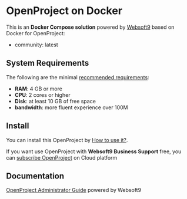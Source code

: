 # OpenProject on Docker  

This is an **Docker Compose solution** powered by [Websoft9](https://www.websoft9.com) based on Docker for OpenProject:


 - community:  latest


## System Requirements

The following are the minimal [recommended requirements](https://www.openproject.org):

* **RAM**: 4 GB or more
* **CPU**: 2 cores or higher
* **Disk**: at least 10 GB of free space
* **bandwidth**: more fluent experience over 100M  

## Install

You can install this OpenProject by [How to use it?](https://github.com/Websoft9/docker-library#how-to-use-it).   

If you want use OpenProject with **Websoft9 Business Support** free, you can [subscribe OpenProject](https://www.websoft9.com/apps) on Cloud platform

## Documentation

[OpenProject Administrator Guide](https://support.websoft9.com/docs/openproject) powered by Websoft9